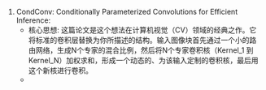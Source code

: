 1. CondConv: Conditionally Parameterized Convolutions for Efficient Inference:
   - 核心思想: 这篇论文是这个想法在计算机视觉（CV）领域的经典之作。它将标准的卷积层替换为你所描述的结构。输入图像块首先通过一个小的路由网络，生成N个专家的混合比例，然后将N个专家卷积核（Kernel_1 到 Kernel_N）加权求和，形成一个动态的、为该输入定制的卷积核，最后用这个新核进行卷积。
   - 